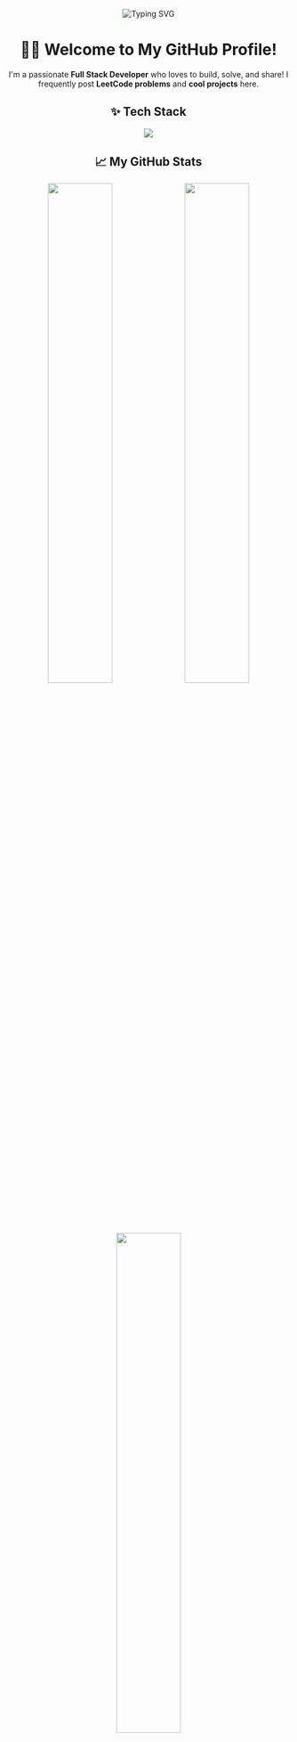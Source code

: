 <!-- Header Typing Animation -->
<p align="center">
  <img src="https://readme-typing-svg.herokuapp.com?font=Fira+Code&weight=500&size=24&pause=1000&color=00F5FF&center=true&vCenter=true&width=500&lines=Hi+%F0%9F%91%8B%2C+I'm+Dakshin+Priya+T+S!;React+%7C+MongoDB+%7C+Node.js+%7C+Java" alt="Typing SVG" />
</p>

<h1 align="center">👩‍💻 Welcome to My GitHub Profile!</h1>

<p align="center">
  I'm a passionate <strong>Full Stack Developer</strong> who loves to build, solve, and share!  
  I frequently post <strong>LeetCode problems</strong> and <strong>cool projects</strong> here.
</p>

<h2 align="center">✨ Tech Stack</h2>

<p align="center">
  <img src="https://skillicons.dev/icons?i=react,nodejs,mongodb,java,html,css,js" />
</p>

<h2 align="center">📈 My GitHub Stats</h2>

<p align="center">
  <img src="https://github-readme-stats.vercel.app/api?username=Dakshin-priya&show_icons=true&count_private=true&title_color=FF6EC7&icon_color=00FFE5&text_color=D3D3D3&bg_color=0D1117&border_radius=10&border_color=F9826C" width="48%" />
  <img src="https://github-readme-streak-stats.herokuapp.com?user=Dakshin-priya&theme=github-dark-blue&background=00000000&ring=00F5FF&fire=FF6EC7&currStreakLabel=FF6EC7&sideNums=00FFE5&dates=AAAAAA" width="48%"/>
</p>

<p align="center">
  <img src="https://github-readme-stats.vercel.app/api/top-langs/?username=Dakshin-priya&layout=compact&theme=gradient&bg_color=0D1117&text_color=FFFFFF&title_color=FF6EC7&langs_count=6&hide_border=true" width="48%" />
</p>


<h2 align="center">🌐 Connect with Me</h2>

<p align="center">
  <a href="mailto:tsdakshinpriya@gmail.com"><img src="https://img.shields.io/badge/Gmail-D14836?style=for-the-badge&logo=gmail&logoColor=white" /></a>
  <a href="https://www.linkedin.com/in/dakshin-priya-1870a6255/"><img src="https://img.shields.io/badge/LinkedIn-blue?style=for-the-badge&logo=linkedin&logoColor=white" /></a>
  <a href="https://github.com/Dakshin-priya"><img src="https://img.shields.io/badge/GitHub-100000?style=for-the-badge&logo=github&logoColor=white"/></a>
</p>

<p align="center">
  <img src="https://komarev.com/ghpvc/?username=Dakshin-priya&label=Profile+Views&color=blueviolet&style=flat" alt="visitor badge"/>
</p>

<h3 align="center">
  <em>"Code is like humor. When you have to explain it, it’s bad." – Cory House</em>
</h3>
